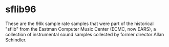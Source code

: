# sflib96
These are the 96k sample rate samples that were part of the historical "sflib" from the Eastman Computer Music Center (ECMC, now EARS), a collection of instrumental sound samples collected by former director Allan Schindler.
